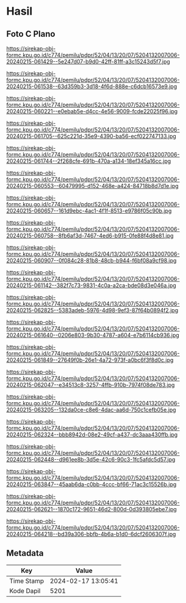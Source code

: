 # Hasil

## Foto C Plano

https://sirekap-obj-formc.kpu.go.id/c774/pemilu/pdpr/52/04/13/20/07/5204132007006-20240215-061429--5e247d07-b9d0-42ff-81ff-a3c15243d5f7.jpg

https://sirekap-obj-formc.kpu.go.id/c774/pemilu/pdpr/52/04/13/20/07/5204132007006-20240215-061538--63d359b3-3d18-4f6d-888e-c6dcb16573e9.jpg

https://sirekap-obj-formc.kpu.go.id/c774/pemilu/pdpr/52/04/13/20/07/5204132007006-20240215-060221--e0ebab5e-d4cc-4e56-9009-fcde22025f96.jpg

https://sirekap-obj-formc.kpu.go.id/c774/pemilu/pdpr/52/04/13/20/07/5204132007006-20240215-061705--625c221d-35e9-4390-ba56-ecf022747133.jpg

https://sirekap-obj-formc.kpu.go.id/c774/pemilu/pdpr/52/04/13/20/07/5204132007006-20240215-061744--2f268cfe-691b-470a-a134-18ef345a16cc.jpg

https://sirekap-obj-formc.kpu.go.id/c774/pemilu/pdpr/52/04/13/20/07/5204132007006-20240215-060553--60479995-d152-468e-a424-84718b8d7d1e.jpg

https://sirekap-obj-formc.kpu.go.id/c774/pemilu/pdpr/52/04/13/20/07/5204132007006-20240215-060657--161d9ebc-4ac1-4f1f-8513-e9786f05c90b.jpg

https://sirekap-obj-formc.kpu.go.id/c774/pemilu/pdpr/52/04/13/20/07/5204132007006-20240215-060758--8fb6af3d-7467-4ed6-b915-0fe88f4d8e81.jpg

https://sirekap-obj-formc.kpu.go.id/c774/pemilu/pdpr/52/04/13/20/07/5204132007006-20240215-060907--0f084c28-81b8-48cb-b944-f6bf08a9cf98.jpg

https://sirekap-obj-formc.kpu.go.id/c774/pemilu/pdpr/52/04/13/20/07/5204132007006-20240215-061142--382f7c73-9831-4c0a-a2ca-bde08d3e046a.jpg

https://sirekap-obj-formc.kpu.go.id/c774/pemilu/pdpr/52/04/13/20/07/5204132007006-20240215-062825--5383adeb-5976-4d98-9ef3-87f64b0894f2.jpg

https://sirekap-obj-formc.kpu.go.id/c774/pemilu/pdpr/52/04/13/20/07/5204132007006-20240215-061640--0206e803-9b30-4787-a604-e7b6114cb936.jpg

https://sirekap-obj-formc.kpu.go.id/c774/pemilu/pdpr/52/04/13/20/07/5204132007006-20240215-061849--27649f0b-26e1-4a72-973f-a0bc6f3f8d0c.jpg

https://sirekap-obj-formc.kpu.go.id/c774/pemilu/pdpr/52/04/13/20/07/5204132007006-20240215-062047--e34513c8-3257-4ffb-910b-7974f08de783.jpg

https://sirekap-obj-formc.kpu.go.id/c774/pemilu/pdpr/52/04/13/20/07/5204132007006-20240215-063205--132da0ce-c8e6-4dac-aa6d-750c1cefb05e.jpg

https://sirekap-obj-formc.kpu.go.id/c774/pemilu/pdpr/52/04/13/20/07/5204132007006-20240215-062324--bbb8942d-08e2-49cf-a437-dc3aaa430ffb.jpg

https://sirekap-obj-formc.kpu.go.id/c774/pemilu/pdpr/52/04/13/20/07/5204132007006-20240215-062448--d961ee8b-3d5e-42c6-90c3-1fc5afdc5d57.jpg

https://sirekap-obj-formc.kpu.go.id/c774/pemilu/pdpr/52/04/13/20/07/5204132007006-20240215-063847--45aab6da-c0bb-4ccc-bf66-71ac3c15526b.jpg

https://sirekap-obj-formc.kpu.go.id/c774/pemilu/pdpr/52/04/13/20/07/5204132007006-20240215-062621--1870c172-9651-46d2-800d-0d393805ebe7.jpg

https://sirekap-obj-formc.kpu.go.id/c774/pemilu/pdpr/52/04/13/20/07/5204132007006-20240215-064218--bd39a306-bbfb-4b6a-b1d0-6dcf2606307f.jpg


## Metadata

| Key        | Value               |
| ---------- | ------------------- |
| Time Stamp | 2024-02-17 13:05:41 |
| Kode Dapil | 5201                |



